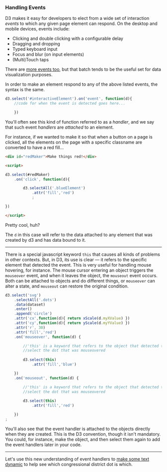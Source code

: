 ### Handling Events

D3 makes it easy for developers to elect from a wide set of interaction *events* to which any given page element can respond. On the desktop and mobile devices, events include:

- Clicking and double clicking with a configurable delay
- Dragging and dropping
- Typed keyboard input
- Focus and blur (on input elements)
- (Multi)Touch taps

There are [more events too](https://developer.mozilla.org/en-US/docs/Web/API/Event), but that batch tends to be the useful set for data visualization purposes.

In order to make an element respond to any of the above listed events, the syntax is the same.

```js
d3.select('#interactiveElement').on('event', function(d){
	//code for when the event is detected goes here...

	})

```

You'll often see this kind of function referred to as a *handler*, and we say that such event *handlers* are *attached* to an element.

For instance, if we wanted to make it so that when a button on a page is clicked, all the elements on the page with a specific classname are converted to have a red fill...

```html
<div id="redMaker">Make things red!</div>

<script>

d3.select(#redMaker)
	.on('click', function(d){

		d3.selectAll('.blueElement')
			.attr('fill','red')
			;

})

</script>
```

Pretty cool, huh?

The `d` in this case will refer to the data attached to any element that was created by d3 and has data bound to it.

-----

There is a special javascript keyword `this` that causes all kinds of problems in other contexts. But, in D3, its use is clear — it refers to the specific element that detected the event. This is very useful for handling mouse hovering, for instance. The mouse cursor entering an object triggers the `mouseover` event, and when it leaves the object, the `mouseout` event occurs. Both can be attached to objects and do different things, or `mouseover` can alter a state, and `mouseout` can restore the original condition.

```js
d3.select('svg')
	.selectAll('.dots')
	.data(dataset)
	.enter()
	.append('circle')
	.attr('cx',function(d){ return xScale(d.myXValue) })
	.attr('cy',function(d){ return yScale(d.myYValue) })
	.attr('r', 30)
	.attr('fill','red')
	.on('mouseover', function(d) {

		//'this' is a keyword that refers to the object that detected the event
		//select the dot that was mouseovered
		
		d3.select(this)
			.attr('fill','blue')

	})
	.on('mouseout', function(d) {

		//'this' is a keyword that refers to the object that detected the event
		//select the dot that was mouseovered
		
		d3.select(this)
			.attr('fill','red')

	})
;
```				

You'll also see that the event handler is attached to the objects directly when they are created. This is the D3 convention, though it isn't mandatory. You could, for instance, make the object, and then select them again to add the event handlers later in your code.

-----

Let's use this new understanding of event handlers to [make some text dynamic](switch.md) to help see which congressional district dot is which.

